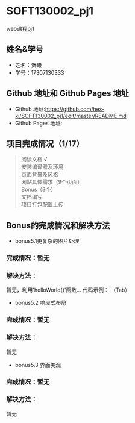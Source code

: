 # SOFT130002_pj1
web课程pj1

## 姓名&学号
* 姓名：贺曦 
* 学号：17307130333  

## Github 地址和 Github Pages 地址
* Github 地址:<https://github.com/hex-xi/SOFT130002_pj1/edit/master/README.md>
* Github Pages 地址:

## 项⽬完成情况（1/17）
> 阅读文档 √  
> 安装编译器及环境  
> 页面背景及风格  
> ⽹站具体需求（9个页面）  
> Bonus（3个）  
> 文档编写  
> 项目打包配置上传  

## Bonus的完成情况和解决⽅法
* bonus5.1更复杂的图⽚处理
### 完成情况：暂无
### 解决方法：
暂无，利用'helloWorld()'函数...
代码示例：
  （Tab）

* bonus5.2 响应式布局
### 完成情况：暂无
### 解决方法：
暂无

* bonus5.3 界⾯美观
### 完成情况：暂无
### 解决方法：
暂无



